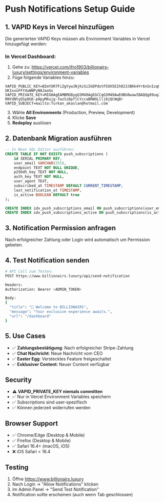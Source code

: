 # Push Notifications Setup Guide

## 1. VAPID Keys in Vercel hinzufügen

Die generierten VAPID Keys müssen als Environment Variables in Vercel hinzugefügt werden:

### In Vercel Dashboard:
1. Gehe zu: https://vercel.com/ifro1903/billionairs-luxury/settings/environment-variables
2. Füge folgende Variables hinzu:

```
VAPID_PUBLIC_KEY=BImYUR7FiZgYywJNjKzSiIkDPdotF5OX5E1h023JBKk4Yr6nSnIzq6OD5PDNKLSl-UK1xxoFFY4uWWPyNAJaoGs
VAPID_PRIVATE_KEY=MIGHAgEAMBMGByqGSM49AgEGCCqGSM49AwEHBG0wawIBAQQg89uqZ2jEbaanMXXXtWYm6S07ppE926xpXJBrCAY7w4OhRANCAASJmFEexYmYGMsCTYys0oiJAz3aLReTl-RNYdNtyQSpOGK-p0pyM6ujg-TwzSi0pflCtccaBRWOLllj8jQCWqBr
VAPID_SUBJECT=mailto:furkan_akaslan@hotmail.com
```

3. Wähle **All Environments** (Production, Preview, Development)
4. Klicke **Save**
5. **Redeploy** auslösen

## 2. Datenbank Migration ausführen

```sql
-- In Neon SQL Editor ausführen:
CREATE TABLE IF NOT EXISTS push_subscriptions (
    id SERIAL PRIMARY KEY,
    user_email VARCHAR(255),
    endpoint TEXT NOT NULL UNIQUE,
    p256dh_key TEXT NOT NULL,
    auth_key TEXT NOT NULL,
    user_agent TEXT,
    subscribed_at TIMESTAMP DEFAULT CURRENT_TIMESTAMP,
    last_notification_at TIMESTAMP,
    is_active BOOLEAN DEFAULT true
);

CREATE INDEX idx_push_subscriptions_email ON push_subscriptions(user_email);
CREATE INDEX idx_push_subscriptions_active ON push_subscriptions(is_active) WHERE is_active = true;
```

## 3. Notification Permission anfragen

Nach erfolgreicher Zahlung oder Login wird automatisch um Permission gebeten.

## 4. Test Notification senden

```bash
# API Call zum Testen:
POST https://www.billionairs.luxury/api/send-notification

Headers:
Authorization: Bearer <ADMIN_TOKEN>

Body:
{
  "title": "🎉 Welcome to BILLIONAIRS",
  "message": "Your exclusive experience awaits.",
  "url": "/dashboard"
}
```

## 5. Use Cases

- ✅ **Zahlungsbestätigung**: Nach erfolgreicher Stripe-Zahlung
- ✅ **Chat Nachricht**: Neue Nachricht vom CEO
- ✅ **Easter Egg**: Verstecktes Feature freigeschaltet
- ✅ **Exklusiver Content**: Neuer Content verfügbar

## Security

- ⚠️ **VAPID_PRIVATE_KEY niemals committen**
- ✅ Nur in Vercel Environment Variables speichern
- ✅ Subscriptions sind user-spezifisch
- ✅ Können jederzeit widerrufen werden

## Browser Support

- ✅ Chrome/Edge (Desktop & Mobile)
- ✅ Firefox (Desktop & Mobile)
- ✅ Safari 16.4+ (macOS, iOS)
- ❌ iOS Safari < 16.4

## Testing

1. Öffne https://www.billionairs.luxury
2. Nach Login → "Allow Notifications" klicken
3. Im Admin Panel → "Send Test Notification"
4. Notification sollte erscheinen (auch wenn Tab geschlossen)
